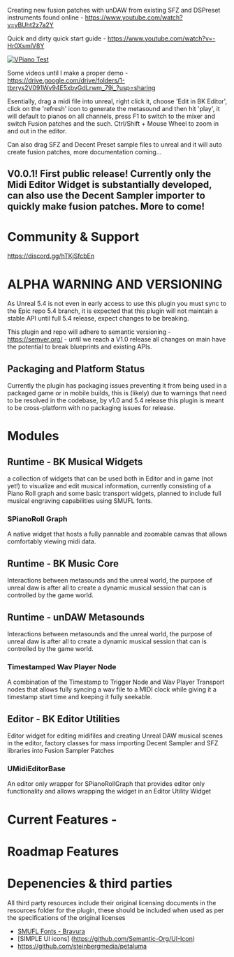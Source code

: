 Creating new fusion patches with unDAW from existing SFZ and DSPreset instruments found online - https://www.youtube.com/watch?v=yBUht2z7a2Y


Quick and dirty quick start guide - https://www.youtube.com/watch?v=-Hr0XsmlV8Y

[![VPiano Test](https://img.youtube.com/vi/NkY0bB5pHyE/0.jpg)](https://www.youtube.com/watch?v=NkY0bB5pHyE)


Some videos until I make a proper demo - https://drive.google.com/drive/folders/1-tbrrys2V091Wv94E5xbvGdLrwm_79i_?usp=sharing

Esentially, drag a midi file into unreal, right click it, choose 'Edit in BK Editor', click on the 'refresh' icon to generate the metasound and then hit 'play', it will default to pianos on all channels, press F1 to switch to the mixer and switch Fusion patches and the such. Ctrl/Shift + Mouse Wheel to zoom in and out in the editor. 

Can also drag SFZ and Decent Preset sample files to unreal and it will auto create fusion patches, more documentation coming...


## V0.0.1! First public release! Currently only the Midi Editor Widget is substantially developed, can also use the Decent Sampler importer to quickly make fusion patches. More to come! 

# Community & Support

https://discord.gg/hTKjSfcbEn


# ALPHA WARNING AND VERSIONING
As Unreal 5.4 is not even in early access to use this plugin you must sync to the Epic repo 5.4 branch, it is expected that this plugin will not maintain a stable API until full 5.4 release, expect changes to be breaking.

This plugin and repo will adhere to semantic versioning - https://semver.org/ - until we reach a V1.0 release all changes on main have the potential to break blueprints and existing APIs. 

## Packaging and Platform Status

Currently the plugin has packaging issues preventing it from being used in a packaged game or in mobile builds, this is (likely) due to warnings that need to be resolved in the codebase, by v1.0 and 5.4 release this plugin is meant to be cross-platform with no packaging issues for release. 

# Modules
## Runtime - BK Musical Widgets 
a collection of widgets that can be used both in Editor and in game (not yet!) to visualize and edit musical information, currently consisting of a Piano Roll graph and some basic transport widgets, planned to include full musical engraving capabilities using SMUFL fonts.

### SPianoRoll Graph
A native widget that hosts a fully pannable and zoomable canvas that allows comfortably viewing midi data.

## Runtime - BK Music Core
Interactions between metasounds and the unreal world, the purpose of unreal daw is after all to create a dynamic musical session that can is controlled by the game world.

## Runtime - unDAW Metasounds
Interactions between metasounds and the unreal world, the purpose of unreal daw is after all to create a dynamic musical session that can is controlled by the game world.

### Timestamped Wav Player Node
A combination of the Timestamp to Trigger Node and Wav Player Transport nodes that allows fully syncing a wav file to a MIDI clock while giving it a timestamp start time and keeping it fully seekable. 

## Editor - BK Editor Utilities
Editor widget for editing midifiles and creating Unreal DAW musical scenes in the editor, factory classes for mass importing Decent Sampler and SFZ libraries into Fusion Sampler Patches 

### UMidiEditorBase
An editor only wrapper for SPianoRollGraph that provides editor only functionality and allows wrapping the widget in an Editor Utility Widget 

# Current Features - 




# Roadmap Features

# Depenencies & third parties
All third party resources include their original licensing documents in the resources folder for the plugin, these should be included when used as per the specifications of the original licenses 
- [SMUFL Fonts - Bravura](https://github.com/steinbergmedia/bravura)
- [SIMPLE UI icons] (https://github.com/Semantic-Org/UI-Icon)
- https://github.com/steinbergmedia/petaluma


